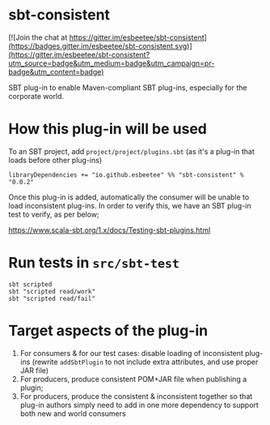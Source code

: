 # sbt-consistent

[![Join the chat at https://gitter.im/esbeetee/sbt-consistent](https://badges.gitter.im/esbeetee/sbt-consistent.svg)](https://gitter.im/esbeetee/sbt-consistent?utm_source=badge&utm_medium=badge&utm_campaign=pr-badge&utm_content=badge)

SBT plug-in to enable Maven-compliant SBT plug-ins, especially for the corporate world.

# How this plug-in will be used

To an SBT project, add `project/project/plugins.sbt` (as it's a plug-in that loads before other plug-ins)

```
libraryDependencies += "io.github.esbeetee" %% "sbt-consistent" % "0.0.2"
```

Once this plug-in is added, automatically the consumer will be unable to load inconsistent plug-ins.
In order to verify this, we have an SBT plug-in test to verify, as per below;

https://www.scala-sbt.org/1.x/docs/Testing-sbt-plugins.html

# Run tests in `src/sbt-test`

```
sbt scripted
sbt "scripted read/work"
sbt "scripted read/fail"
```

# Target aspects of the plug-in

1. For consumers & for our test cases: disable loading of inconsistent plug-ins (rewrite `addSbtPlugin` to not include
   extra attributes, and use proper JAR file)
2. For producers, produce consistent POM+JAR file when publishing a plugin;
3. For producers, produce the consistent & inconsistent together so that plug-in authors simply need to add in one more
   dependency to support both new and world consumers